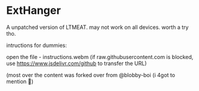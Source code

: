 # ExtHanger
A unpatched version of LTMEAT. may not work on all devices. worth a try tho.


intructions for dummies:

open the file - instructions.webm
(if raw.githubusercontent.com is blocked, use https://www.jsdelivr.com/github to transfer the URL)

(most over the content was forked over from @blobby-boi (i 4got to mention 😬)
